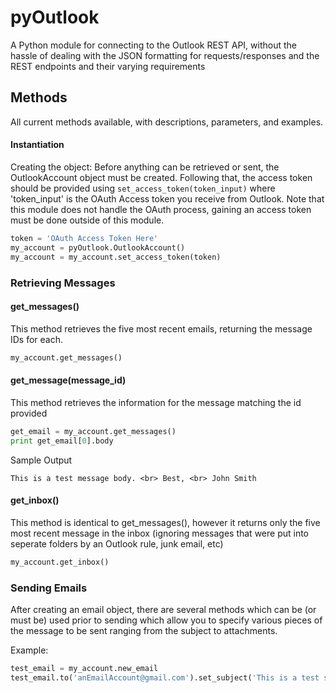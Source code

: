 # pyOutlook
A Python module for connecting to the Outlook REST API, without the hassle of dealing with the JSON formatting for requests/responses and the REST endpoints and their varying requirements

## Methods
All current methods available, with descriptions, parameters, and examples.

#### Instantiation
Creating the object: Before anything can be retrieved or sent, the OutlookAccount object must be created. Following that, the access token should be provided using ```set_access_token(token_input)``` where 'token_input' is the OAuth Access token you receive from Outlook. Note that this module does not handle the OAuth process, gaining an access token must be done outside of this module.

```python
token = 'OAuth Access Token Here'
my_account = pyOutlook.OutlookAccount()
my_account = my_account.set_access_token(token)
```
### Retrieving Messages

#### get_messages()
This method retrieves the five most recent emails, returning the message IDs for each.
```python
my_account.get_messages()
```
#### get_message(message_id)
This method retrieves the information for the message matching the id provided
```python
get_email = my_account.get_messages()
print get_email[0].body
```
Sample Output
```
This is a test message body. <br> Best, <br> John Smith
```
#### get_inbox()
This method is identical to get_messages(), however it returns only the five most recent message in the inbox (ignoring messages that were put into seperate folders by an Outlook rule, junk email, etc)

```python
my_account.get_inbox()
```

### Sending Emails
After creating an email object, there are several methods which can be (or must be) used prior to sending which allow you to specify various pieces of the message to be sent ranging from the subject to attachments.

Example:
```python
test_email = my_account.new_email
test_email.to('anEmailAccount@gmail.com').set_subject('This is a test subject').set_body('This is a test body. <br> Best, <br> John Smith').add_attachment('FILE_BYTES_HERE', 'FileName', 'pdf').send()
